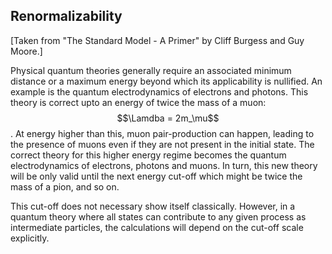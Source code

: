 ## Renormalizability

[Taken from "The Standard Model - A Primer" by Cliff Burgess and Guy Moore.]

Physical quantum theories generally require an associated minimum distance or a maximum energy beyond which its applicability is nullified. An example is the quantum electrodynamics of electrons and photons. This theory is correct upto an energy of twice the mass of a muon: $$\Lamdba = 2m_\mu$$. At energy higher than this, muon pair-production can happen, leading to the presence of muons even if they are not present in the initial state. The correct theory for this higher energy regime becomes the quantum electrodynamics of electrons, photons and muons. In turn, this new theory will be only valid until the next energy cut-off which might be twice the mass of a pion, and so on.

This cut-off does not necessary show itself classically. However, in a quantum theory where all states can contribute to any given process as intermediate particles, the calculations will depend on the cut-off scale explicitly. 
